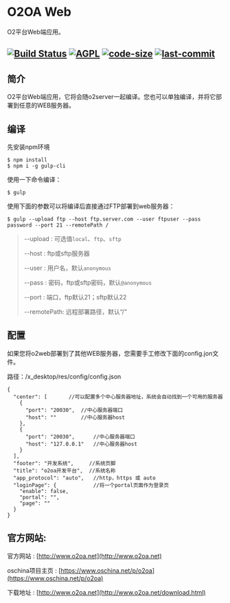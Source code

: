 # O2OA Web

O2平台Web端应用。

[![Build Status](https://travis-ci.com/huqi1980/o2oa_client_web.svg?branch=master)](https://travis-ci.org/o2oa/o2oa)
[![AGPL](https://img.shields.io/badge/license-AGPL-blue.svg)](https://github.com/o2oa/o2oa)
[![code-size](https://img.shields.io/github/languages/code-size/o2oa/o2oa.svg)](https://github.com/o2oa/o2oa)
[![last-commit](https://img.shields.io/github/last-commit/o2oa/o2oa.svg)](https://github.com/o2oa/o2oa)
---

## 简介

O2平台Web端应用，它将会随o2server一起编译。您也可以单独编译，并将它部署到任意的WEB服务器。

## 编译

先安装npm环境

    $ npm install
    $ npm i -g gulp-cli
   

使用一下命令编译：

    $ gulp

使用下面的参数可以将编译后直接通过FTP部署到web服务器：

	$ gulp --upload ftp --host ftp.server.com --user ftpuser --pass password --port 21 --remotePath /


> --upload : 可选值`local`、`ftp`、`sftp`
>
> --host : ftp或sftp服务器
>
> --user : 用户名，默认`anonymous`
>
> --pass : 密码，ftp或sftp密码，默认`@anonymous`
>
> --port : 端口，ftp默认21；sftp默认22
>
> --remotePath: 远程部署路径，默认“/”

## 配置

如果您将o2web部署到了其他WEB服务器，您需要手工修改下面的config.jon文件。

路径：/x_desktop/res/config/config.json

	{
	  "center": [		//可以配置多个中心服务器地址，系统会自动找到一个可用的服务器
	    {
	      "port": "20030",	//中心服务器端口
	      "host": ""		//中心服务器host
	    },
	    {
	      "port": "20030",		//中心服务器端口
	      "host": "127.0.0.1"	//中心服务器host
	    }
	  ],
	  "footer": "开发系统",		//系统页脚
	  "title": "o2oa开发平台",	//系统名称
	  "app_protocol": "auto",	//http，https 或 auto
	  "loginPage": {			//将一个portal页面作为登录页
	    "enable": false,
	    "portal": "",
	    "page": ""
	  }
	}

## 官方网站\:

官方网站 : [http://www.o2oa.net](http://www.o2oa.net)

oschina项目主页 : [https://www.oschina.net/p/o2oa](https://www.oschina.net/p/o2oa)

下载地址 : [http://www.o2oa.net](http://www.o2oa.net/download.html)



